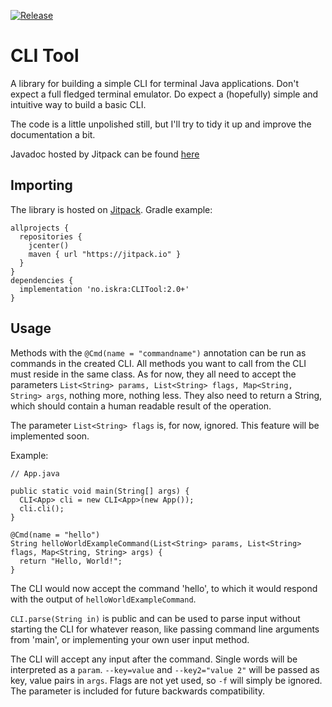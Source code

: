 [![Release](https://jitpack.io/v/no.iskra/CLI-Tool.svg)](https://jitpack.io/#no.iskra/CLI-Tool)

# CLI Tool

A library for building a simple CLI for terminal Java applications. Don't expect a full fledged terminal emulator. Do expect a (hopefully) simple and intuitive way to build a basic CLI.

The code is a little unpolished still, but I'll try to tidy it up and improve the documentation a bit.

Javadoc hosted by Jitpack can be found [here](https://javadoc.jitpack.io/no/iskra/CLI-Tool/master-SNAPSHOT/javadoc)

## Importing

The library is hosted on [Jitpack](https://jitpack.io/#no.iskra/CLI-Tool). Gradle example:

    allprojects {
      repositories {
        jcenter()
        maven { url "https://jitpack.io" }
      }
    }
    dependencies {
      implementation 'no.iskra:CLITool:2.0+'
    }

## Usage

Methods with the `@Cmd(name = "commandname")` annotation can be run as commands in the created CLI. All methods you want to call from the CLI must reside in the same class. As for now, they all need to accept the parameters `List<String> params, List<String> flags, Map<String, String> args`, nothing more, nothing less. They also need to return a String, which should contain a human readable result of the operation.

The parameter `List<String> flags` is, for now, ignored. This feature will be implemented soon.

Example:

    // App.java

    public static void main(String[] args) {
      CLI<App> cli = new CLI<App>(new App());
      cli.cli();
    }

    @Cmd(name = "hello")
    String helloWorldExampleCommand(List<String> params, List<String> flags, Map<String, String> args) {
      return "Hello, World!";
    }

The CLI would now accept the command 'hello', to which it would respond with the output of `helloWorldExampleCommand`.

`CLI.parse(String in)` is public and can be used to parse input without starting the CLI for whatever reason, like passing command line arguments from 'main', or implementing your own user input method.

The CLI will accept any input after the command. Single words will be interpreted as a `param`. `--key=value` and `--key2="value 2"` will be passed as key, value pairs in `args`. Flags are not yet used, so `-f` will simply be ignored. The parameter is included for future backwards compatibility.
